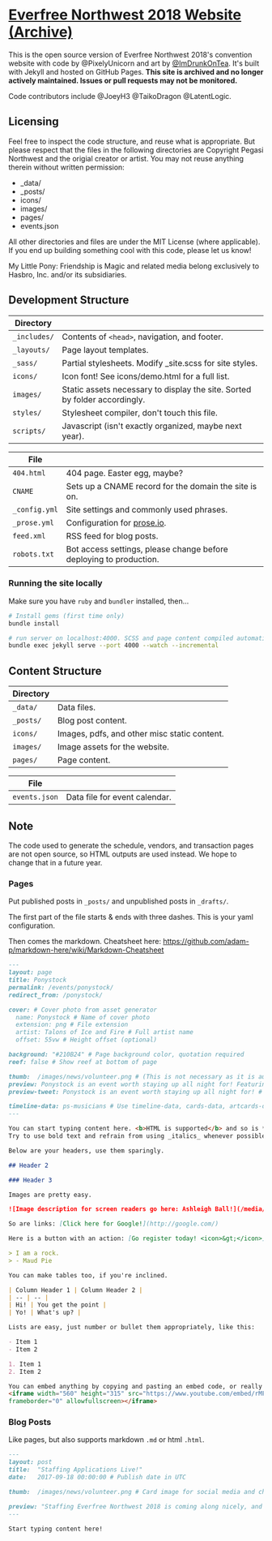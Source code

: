 # [Everfree Northwest 2018 Website (Archive)](http://2018.everfreenw.com)

This is the open source version of Everfree Northwest 2018's convention website with code by @PixelyUnicorn and art by [@ImDrunkOnTea](https://twitter.com/ImDrunkOnTea). It's built with Jekyll and hosted on GitHub Pages. **This site is archived and no longer actively maintained. Issues or pull requests may not be monitored.**

Code contributors include @JoeyH3 @TaikoDragon @LatentLogic.

## Licensing

Feel free to inspect the code structure, and reuse what is appropriate. But please respect that the files in the following directories are Copyright Pegasi Northwest and the origial creator or artist. You may not reuse anything therein without written permission:

- _data/
- _posts/
- icons/
- images/
- pages/
- events.json

All other directories and files are under the MIT License (where applicable). If you end up building something cool with this code, please let us know!

My Little Pony: Friendship is Magic and related media belong exclusively to Hasbro, Inc. and/or its subsidiaries.

## Development Structure

| Directory |  |
| --- | --- |
| ````_includes/```` | Contents of `<head>`, navigation, and footer. |
| ````_layouts/```` | Page layout templates. |
| ````_sass/```` | Partial stylesheets. Modify _site.scss for site styles. |
| ````icons/```` | Icon font! See icons/demo.html for a full list. |
| ````images/```` | Static assets necessary to display the site. Sorted by folder accordingly. |
| ````styles/```` | Stylesheet compiler, don't touch this file. |
| ````scripts/```` | Javascript (isn't exactly organized, maybe next year). |

| File |  |
| --- | --- |
| ````404.html```` | 404 page. Easter egg, maybe? |
| ````CNAME```` | Sets up a CNAME record for the domain the site is on. |
| ````_config.yml```` | Site settings and commonly used phrases.  |
| ````_prose.yml```` | Configuration for [prose.io](http://prose.io/). |
| ````feed.xml```` | RSS feed for blog posts. |
| ````robots.txt```` | Bot access settings, please change before deploying to production. |

### Running the site locally

Make sure you have `ruby` and `bundler` installed, then...

````bash
# Install gems (first time only)
bundle install

# run server on localhost:4000. SCSS and page content compiled automatically on save.
bundle exec jekyll serve --port 4000 --watch --incremental
````

## Content Structure

| Directory |  |
| --- | --- |
| ````_data/```` | Data files. |
| ````_posts/```` | Blog post content. |
| ````icons/```` | Images, pdfs, and other misc static content. |
| ````images/```` | Image assets for the website. |
| ````pages/```` | Page content. |

| File |  |
| --- | --- |
| ````events.json```` | Data file for event calendar. |

## Note

The code used to generate the schedule, vendors, and transaction pages are not open source, so HTML outputs are used instead. We hope to change that in a future year.

### Pages

<!-- **Blog posts can be easily edited and managed online via http://prose.io/#user/repo.** -->

Put published posts in ````_posts/```` and unpublished posts in ````_drafts/````.

The first part of the file starts & ends with three dashes. This is your yaml configuration.

Then comes the markdown. Cheatsheet here: https://github.com/adam-p/markdown-here/wiki/Markdown-Cheatsheet

````markdown
---
layout: page
title: Ponystock
permalink: /events/ponystock/
redirect_from: /ponystock/

cover: # Cover photo from asset generator
  name: Ponystock # Name of cover photo
  extension: png # File extension
  artist: Talons of Ice and Fire # Full artist name
  offset: 55vw # Height offset (optional)

background: "#210B24" # Page background color, quotation required
reef: false # Show reef at bottom of page

thumb:	/images/news/volunteer.png # (This is not necessary as it is auto-generated from cover) Card image for social media and chat apps
preview: Ponystock is an event worth staying up all night for! Featuring musicians covering all genres of music from acoustic, to rock, to electronic, and more! # Short 140 character or less card description for social media and chat apps
preview-tweet: Ponystock is an event worth staying up all night for! # Shorter 80 character or less card description for Twitter mobile apps

timeline-data: ps-musicians # Use timeline-data, cards-data, artcards-data for displaying content from the linked data file
---

You can start typing content here. <b>HTML is supported</b> and so is **markdown syntax.**
Try to use bold text and refrain from using _italics_ whenever possible.

Below are your headers, use them sparingly.

## Header 2

### Header 3

Images are pretty easy.

![Image description for screen readers go here: Ashleigh Ball!](/media/guests/ab_headshot.jpg)

So are links: [Click here for Google!](http://google.com/)

Here is a button with an action: [Go register today! <icon>&gt;</icon>](https://everfreenw.com/register){:class="button"}

> I am a rock.
> - Maud Pie

You can make tables too, if you're inclined.

| Column Header 1 | Column Header 2 |
| -- | -- |
| Hi! | You get the point |
| Yo! | What's up? |

Lists are easy, just number or bullet them appropriately, like this:

- Item 1
- Item 2

1. Item 1
2. Item 2

You can embed anything by copying and pasting an embed code, or really any arbitary HTML:
<iframe width="560" height="315" src="https://www.youtube.com/embed/rMFWc_FMhqs"
frameborder="0" allowfullscreen></iframe>
````

### Blog Posts

Like pages, but also supports markdown ````.md```` or html ````.html````.

````markdown
---
layout: post
title:	"Staffing Applications Live!"
date:	2017-09-18 00:00:00 # Publish date in UTC

thumb:	/images/news/volunteer.png # Card image for social media and chat apps

preview: "Staffing Everfree Northwest 2018 is coming along nicely, and Department Directors have been chosen! With this we are also excited to announce that our general staff applications are open!" # Short 140 character or less card description that for social media and chat apps
---

Start typing content here!
````


